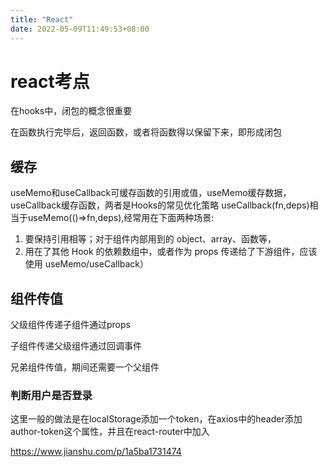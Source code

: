 ```yaml
---
title: "React"
date: 2022-05-09T11:49:53+08:00
---
```


# react考点

在hooks中，闭包的概念很重要

在函数执行完毕后，返回函数，或者将函数得以保留下来，即形成闭包

## 缓存

useMemo和useCallback可缓存函数的引用或值，useMemo缓存数据，useCallback缓存函数，两者是Hooks的常见优化策略
useCallback(fn,deps)相当于useMemo(()=>fn,deps),经常用在下面两种场景:

1. 要保持引用相等；对于组件内部用到的 object、array、函数等，
2. 用在了其他 Hook 的依赖数组中，或者作为 props 传递给了下游组件，应该使用 useMemo/useCallback）

## 组件传值

父级组件传递子组件通过props

子组件传递父级组件通过回调事件

兄弟组件传值，期间还需要一个父组件

### 判断用户是否登录

这里一般的做法是在localStorage添加一个token，在axios中的header添加author-token这个属性，并且在react-router中加入

https://www.jianshu.com/p/1a5ba1731474
